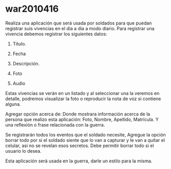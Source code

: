 # war2010416

Realiza una aplicación que será usada por soldados para que puedan registrar suis vivencias en el dia a dia a modo diario. Para registrar una vivencia debemos registrar los siguientes datos: 

1. Título.

2. Fecha

3. Descripción.

4. Foto

5. Audio

Estas vivencias se verán en un listado y al seleccionar una la veremos en detalle, podremos visualizar la foto o reproducir la nota de voz si contiene alguna.

Agregar opción acerca de: Donde mostrara información acerca de la persona que realizo esta aplicación: Foto, Nombre, Apellido, Matrícula. Y una reflexión o frase relacionada con la guerra. 

Se registrarán todos los eventos que el soldado necesite, Agregue la opción borrar todo por si el soldado siente que lo van a capturar y le van a quitar el celular, asi no se revelan esos secretos. Debe permitir borrar todo si el usuario lo desea. 

Esta aplicación será usada en la guerra, darle un estilo para la misma.
